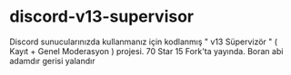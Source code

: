 # discord-v13-supervisor
Discord sunucularınızda kullanmanız için kodlanmış " v13 Süpervizör " ( Kayıt + Genel Moderasyon ) projesi. 70 Star 15 Fork'ta yayında.
Boran abi adamdır gerisi yalandır
